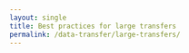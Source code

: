 ```yaml
---
layout: single
title: Best practices for large transfers
permalink: /data-transfer/large-transfers/
---
```

